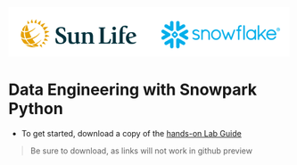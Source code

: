 ![sunlife-snowflake](https://raw.githubusercontent.com/sfc-gh-mwies/sunlife-hol/main/img/sunlife-snowflake.png)
# Data Engineering with Snowpark Python
* To get started, download a copy of the [hands-on Lab Guide](HOL%20Guide%20-%20Data%20Engineering%20Pipelines%20with%20Snowpark%20Python.pdf)
> Be sure to download, as links will not work in github preview
